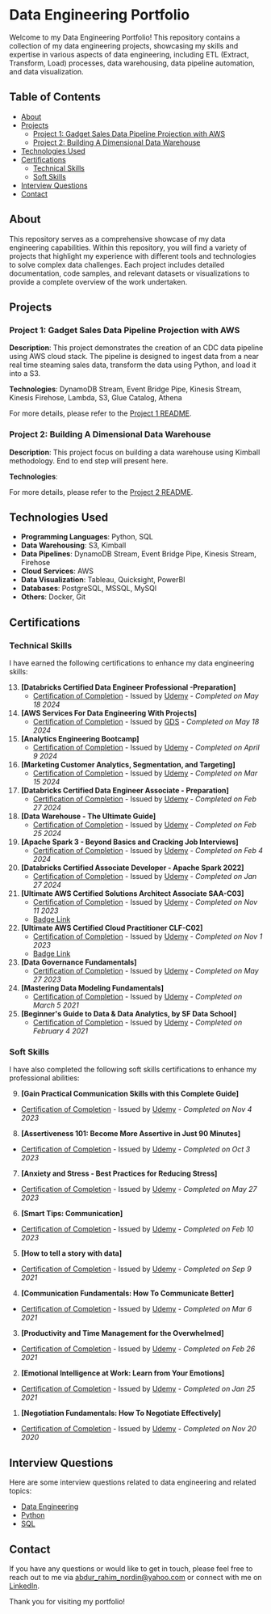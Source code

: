 # Data Engineering Portfolio

Welcome to my Data Engineering Portfolio! This repository contains a collection of my data engineering projects, showcasing my skills and expertise in various aspects of data engineering, including ETL (Extract, Transform, Load) processes, data warehousing, data pipeline automation, and data visualization.

## Table of Contents

- [About](#about)
- [Projects](#projects)
  - [Project 1: Gadget Sales Data Pipeline Projection with AWS](#project-1-gadget-sales-data-pipeline-projection-with-aws)
  - [Project 2: Building A Dimensional Data Warehouse](#project-2-building-a-dimensional-data-warehouse)
- [Technologies Used](#technologies-used)
- [Certifications](#certifications)
  - [Technical Skills](#technical-skills)
  - [Soft Skills](#soft-skills)
- [Interview Questions](#interview-questions)
- [Contact](#contact)

## About

This repository serves as a comprehensive showcase of my data engineering capabilities. Within this repository, you will find a variety of projects that highlight my experience with different tools and technologies to solve complex data challenges. Each project includes detailed documentation, code samples, and relevant datasets or visualizations to provide a complete overview of the work undertaken.

## Projects

### Project 1: Gadget Sales Data Pipeline Projection with AWS

**Description**: This project demonstrates the creation of an CDC data pipeline using AWS cloud stack. The pipeline is designed to ingest data from a near real time steaming sales data, transform the data using Python, and load it into a S3.

**Technologies**: DynamoDB Stream, Event Bridge Pipe, Kinesis Stream, Kinesis Firehose, Lambda, S3, Glue Catalog, Athena

For more details, please refer to the [Project 1 README](project1-gadget-sales-data-pipeline-projection/README.md).

### Project 2: Building A Dimensional Data Warehouse

**Description**: This project focus on building a data warehouse using Kimball methodology. End to end step will present here.

**Technologies**: 

For more details, please refer to the [Project 2 README](project-2-building-a-dimensional-data-warehouse/README.md).

## Technologies Used

- **Programming Languages**: Python, SQL
- **Data Warehousing**: S3, Kimball
- **Data Pipelines**: DynamoDB Stream, Event Bridge Pipe, Kinesis Stream, Firehose
- **Cloud Services**: AWS
- **Data Visualization**: Tableau, Quicksight, PowerBI
- **Databases**: PostgreSQL, MSSQL, MySQl
- **Others**: Docker, Git

## Certifications

### Technical Skills

I have earned the following certifications to enhance my data engineering skills:

13. **[Databricks Certified Data Engineer Professional -Preparation]**
    - [Certification of Completion](certifications/databricks_certified_data_engineer_professional_preparation.png) - Issued by [Udemy](https://www.udemy.com/course/databricks-certified-data-engineer-professional/) - *Completed on May 18 2024*
12. **[AWS Services For Data Engineering With Projects]**
    - [Certification of Completion](certifications/aws_services_for_data_engineering_with_projects.png) - Issued by [GDS](https://course.growdataskills.com/cohort/nYZNSj2iH8) - *Completed on May 18 2024*
11. **[Analytics Engineering Bootcamp]**
    - [Certification of Completion](certifications/analytics_engineering_bootcamp.png) - Issued by [Udemy](https://www.udemy.com/course/analytics-engineering-bootcamp/) - *Completed on April 9 2024*
10. **[Marketing Customer Analytics, Segmentation, and Targeting]**
    - [Certification of Completion](certifications/marketing_customer_analytics_segmentation_and_targeting.png) - Issued by [Udemy](https://www.udemy.com/course/learn-customer-analytics-market-segmentation-and-targeting/) - *Completed on Mar 15 2024*
09. **[Databricks Certified Data Engineer Associate - Preparation]**
    - [Certification of Completion](certifications/databricks_certified_data_engineer_associate_preparation.png) - Issued by [Udemy](https://www.udemy.com/course/databricks-certified-data-engineer-associate/) - *Completed on Feb 27 2024*
08. **[Data Warehouse - The Ultimate Guide]**
    - [Certification of Completion](certifications/data_warehouse_the_ultimate_guide.png) - Issued by [Udemy](https://www.udemy.com/course/data-warehouse-the-ultimate-guide/) - *Completed on Feb 25 2024*
07. **[Apache Spark 3 - Beyond Basics and Cracking Job Interviews]**
    - [Certification of Completion](certifications/apache_spark_3_beyond_basics_and_cracking_job_interviews.png) - Issued by [Udemy](https://www.udemy.com/course/apache-spark-3-beyond-basics/) - *Completed on Feb 4 2024*
06. **[Databricks Certified Associate Developer - Apache Spark 2022]**
    - [Certification of Completion](certifications/databricks_certified_associate_developer_apache_spark_2022.png) - Issued by [Udemy](https://www.udemy.com/course/databricks-certified-associate-developer-for-apache-spark/) - *Completed on Jan 27 2024*
05. **[Ultimate AWS Certified Solutions Architect Associate SAA-C03]**
    - [Certification of Completion](certifications/ultimate_aws_certified_solutions_architect_associate_saa_c03.png) - Issued by [Udemy](https://www.udemy.com/course/aws-certified-solutions-architect-associate-saa-c03/) - *Completed on Nov 11 2023*
    - [Badge Link](https://www.credly.com/badges/c9368034-4c14-4378-807e-0033ba447364/public_url)
04. **[Ultimate AWS Certified Cloud Practitioner CLF-C02]**
    - [Certification of Completion](certifications/ultimate_aws_certified_cloud_practitioner_clf_c02.png) - Issued by [Udemy](https://www.udemy.com/course/data-governance-fundamentals/) - *Completed on Nov 1 2023*
    - [Badge Link](https://www.credly.com/badges/28f76c44-cbc6-447a-987d-ad32b2ce8817/public_url)
03. **[Data Governance Fundamentals]**
    - [Certification of Completion](certifications/data_governance_fundamentals.png) - Issued by [Udemy](https://www.udemy.com/course/data-governance-fundamentals/) - *Completed on May 27 2023*
02. **[Mastering Data Modeling Fundamentals]**
    - [Certification of Completion](certifications/mastering_data_modeling_fundamentals.png) - Issued by [Udemy](https://www.udemy.com/course/mastering-data-modeling-fundamentals/) - *Completed on March 5 2021*
01. **[Beginner's Guide to Data & Data Analytics, by SF Data School]**
    - [Certification of Completion](certifications/beginners_guide_to_data_and_data_analytics_by_sf_data_school.png) - Issued by [Udemy](https://www.udemy.com/course/learndata/) - *Completed on February 4 2021*

### Soft Skills

I have also completed the following soft skills certifications to enhance my professional abilities:

09. **[Gain Practical Communication Skills with this Complete Guide]**
   - [Certification of Completion](certifications/gain_practical_communication_skills_with_this_complete_guide.png) - Issued by [Udemy](https://www.udemy.com/course/the-complete-communication-skills-masterclass-a-z-blueprint/) - *Completed on Nov 4 2023*
08. **[Assertiveness 101: Become More Assertive in Just 90 Minutes]**
   - [Certification of Completion](certifications/assertiveness_101_become_more_assertive_in_just_90_minutes.png) - Issued by [Udemy](https://www.udemy.com/course/assertiveness-101-become-more-assertive-in-90-minutes/) - *Completed on Oct 3 2023*
07. **[Anxiety and Stress - Best Practices for Reducing Stress]**
   - [Certification of Completion](certifications/anxiety_and_stress_best_practices_for_reducing_stress.png) - Issued by [Udemy](https://www.udemy.com/course/anxiety-and-stress/) - *Completed on May 27 2023*
06. **[Smart Tips: Communication]**
   - [Certification of Completion](certifications/smart_tips_communication.png) - Issued by [Udemy](https://www.udemy.com/course/communicatebrilliantly/) - *Completed on Feb 10 2023*
05. **[How to tell a story with data]**
   - [Certification of Completion](certifications/how_to_tell_a_story_with_data.png) - Issued by [Udemy](https://www.udemy.com/course/tell-a-story-with-data/) - *Completed on Sep 9 2021*
04. **[Communication Fundamentals: How To Communicate Better]**
   - [Certification of Completion](certifications/communication_fundamentals_how_to_communicate_better.png) - Issued by [Udemy](https://www.udemy.com/course/communication-fundamentals-how-to-communicate-better/) - *Completed on Mar 6 2021*
03. **[Productivity and Time Management for the Overwhelmed]**
   - [Certification of Completion](certifications/productivity_and_time_management_for_the_overwhelmed.png) - Issued by [Udemy](https://www.udemy.com/course/productivity-and-time-management/) - *Completed on Feb 26 2021*
02. **[Emotional Intelligence at Work: Learn from Your Emotions]**
   - [Certification of Completion](certifications/emotional_intelligence_at_work_learn_from_your_emotions.png) - Issued by [Udemy](https://www.udemy.com/course/emotional-intelligence-at-work-learn-from-your-emotions/) - *Completed on Jan 25 2021*
01. **[Negotiation Fundamentals: How To Negotiate Effectively]**
   - [Certification of Completion](certifications/negotiation_fundamentals_how_to_negotiate_effectively.png) - Issued by [Udemy](https://www.udemy.com/course/negotiation-fundamentals/) - *Completed on Nov 20 2020*

## Interview Questions
Here are some interview questions related to data engineering and related topics:

- [Data Engineering](interview_questions/data_engineering.md)
- [Python](interview_questions/python.md)
- [SQL](interview_questions/sql.md)

## Contact

If you have any questions or would like to get in touch, please feel free to reach out to me via [abdur_rahim_nordin@yahoo.com](mailto:abdur_rahim_nordin@yahoo.com) or connect with me on [LinkedIn](https://www.linkedin.com/in/abdur-rahim-nordin/).

Thank you for visiting my portfolio!

